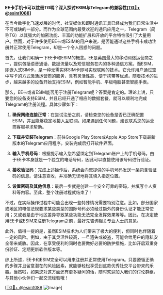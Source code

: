 **EE卡手机卡可以註冊TG嗎？深入探讨ESIM与Telegram的兼容性[[TG💪+ @esim1088](https://t.me/s/esim1088)]**

在当今数字化飞速发展的时代，社交媒体和即时通讯工具已经成为我们日常生活中不可或缺的一部分。而作为全球范围内最受欢迎的通讯应用之一，Telegram（简称TG）以其强大的加密功能、丰富的功能扩展和开放的平台特性吸引了大量用户。然而，对于许多使用EE卡或ESIM的用户来说，是否能通过这些手机卡成功注册并正常使用Telegram，却是一个令人困惑的问题。

首先，让我们明确一下EE卡和ESIM的概念。EE是英国最大的移动网络运营商之一，提供包括语音通话、数据流量以及短信服务在内的多种通信方案。而ESIM，即嵌入式SIM卡，是一种无需实体SIM卡即可实现联网的技术。它允许用户通过空中写卡的方式激活运营商的服务，具有灵活性高、便于携带等优点。随着技术的进步，越来越多的设备开始支持ESIM，例如智能手机、平板电脑甚至智能手表。

那么，EE卡或者ESIM能否用于注册Telegram呢？答案是肯定的。理论上讲，只要您的设备支持ESIM，并且已经开通了相应的数据套餐，就可以顺利地完成Telegram的注册流程。具体步骤如下：

1. **确保网络连接正常**：在尝试注册之前，请检查您的设备是否已正确配置ESIM，并且能够稳定地接入互联网。如果遇到任何问题，建议联系您的运营商客服寻求帮助。
   
2. **下载并安装Telegram**：前往Google Play Store或Apple App Store下载最新版本的Telegram应用程序。安装完成后打开软件界面。

3. **输入手机号码**：根据提示输入您希望绑定到Telegram账户上的手机号码。由于EE卡本身就是一个独立的电话号码，因此可以直接使用该号码进行验证。

4. **接收验证码**：完成上述操作后，系统会向您提供的手机号码发送一条包含验证码的信息。请注意查收，并准确无误地将其填入指定位置。

5. **设置密码及其他信息**：最后一步就是创建一个安全可靠的密码，并填写个人资料等内容。至此，整个注册过程就结束了！

不过，在实际操作过程中可能会出现一些特殊情况需要特别注意。比如，部分国家或地区的电信法规要求某些类型的国际号码必须经过额外的身份认证才能正常使用；又或者是由于地区差异导致某些功能无法完全发挥效果等等。因此，在决定使用EE卡或ESIM来注册Telegram之前，最好先咨询相关专业人士的意见。

此外，值得一提的是，虽然ESIM技术为人们带来了极大的便利，但同时也伴随着一定的风险。例如，由于其灵活性较高，一旦遗失或被盗，可能会给用户的隐私安全带来威胁。因此，在享受便利的同时也要做好必要的防护措施，比如开启双重身份验证、定期更新软件版本等。

综上所述，EE卡和ESIM完全可以用来注册并正常使用Telegram。只要遵循正确的步骤并且留意潜在的风险因素，就能够轻松享受到这款优秀社交平台带来的乐趣。当然啦，如果您对这方面还有更多疑问的话，随时欢迎加入我们的讨论群组，与其他小伙伴们一起交流经验哦！

[[TG💪+ @esim1088](https://t.me/s/esim1088) ![Image](https://i.postimg.cc/4NQfJmqS/Snipaste-2025-05-13-00-14-12.png)]